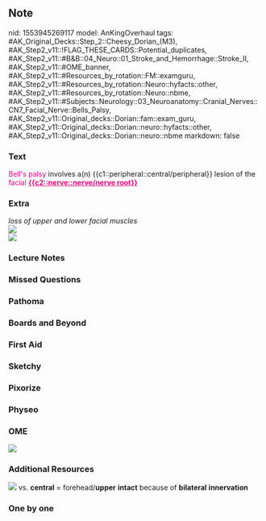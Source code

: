 ## Note
nid: 1553945269117
model: AnKingOverhaul
tags: #AK_Original_Decks::Step_2::Cheesy_Dorian_(M3), #AK_Step2_v11::!FLAG_THESE_CARDS::Potential_duplicates, #AK_Step2_v11::#B&B::04_Neuro::01_Stroke_and_Hemorrhage::Stroke_II, #AK_Step2_v11::#OME_banner, #AK_Step2_v11::#Resources_by_rotation::FM::examguru, #AK_Step2_v11::#Resources_by_rotation::Neuro::hyfacts::other, #AK_Step2_v11::#Resources_by_rotation::Neuro::nbme, #AK_Step2_v11::#Subjects::Neurology::03_Neuroanatomy::Cranial_Nerves::CN7_Facial_Nerve::Bells_Palsy, #AK_Step2_v11::Original_decks::Dorian::fam::exam_guru, #AK_Step2_v11::Original_decks::Dorian::neuro::hyfacts::other, #AK_Step2_v11::Original_decks::Dorian::neuro::nbme
markdown: false

### Text
<font color="#FC0280">Bell's palsy</font> involves a(n)
{{c1::peripheral::central/peripheral}} lesion of the <font color=
"#FC0280">facial <u><b>{{c2::nerve::nerve/nerve
root}}</b></u></font>

### Extra
<div>
  <div>
    <i>loss of upper and lower facial muscles</i>
  </div><img src="big_58eca4d8cefcf.jpg">
  <div>
    <i><font color="#FC0280"><img src=
    "paste-4627449304317953.jpg"></font></i>
  </div>
</div>

### Lecture Notes


### Missed Questions


### Pathoma


### Boards and Beyond


### First Aid


### Sketchy


### Pixorize


### Physeo


### OME
<div class="ome-widget">
  <a href="https://onlinemeded.org?ref=anki"><img src=
  "_OME_AnkiFlashcards_General_4.png"></a>
</div>

### Additional Resources
<img src="paste-768369649254401.jpg"> vs. <b>central</b> =
forehead/<b>upper</b> <b>intact</b> because of <b>bilateral</b>
<b>innervation</b>

### One by one


